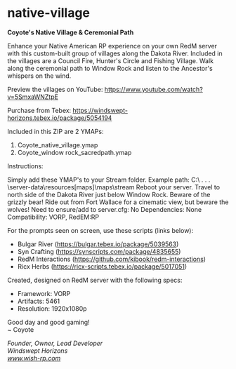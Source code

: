 # native-village

<b>Coyote's Native Village & Ceremonial Path</b>

Enhance your Native American RP experience on your own RedM server with this custom-built group of villages along the Dakota River. Included in the villages are a Council Fire, Hunter's Circle and Fishing Village. Walk along the ceremonial path to Window Rock and listen to the Ancestor's whispers on the wind.

Preview the villages on YouTube: https://www.youtube.com/watch?v=5SmxaWNZtpE

Purchase from Tebex: https://windswept-horizons.tebex.io/package/5054194


Included in this ZIP are 2 YMAPs:
1) Coyote_native_village.ymap
2) Coyote_window rock_sacredpath.ymap
 

Instructions: 

Simply add these YMAP's to your Stream folder.
Example path: C:\ . . . \server-data\resources\[maps]\maps\stream
Reboot your server.
Travel to north side of the Dakota River just below Window Rock. Beware of the grizzly bear! Ride out from Fort Wallace for a cinematic view, but beware the wolves!
Need to ensure/add to server.cfg: No
Dependencies: None
Compatibility: VORP, RedEM:RP

For the prompts seen on screen, use these scripts (links below):
- Bulgar River (https://bulgar.tebex.io/package/5039563)
- Syn Crafting (https://synscripts.com/package/4835655)
- RedM Interactions (https://github.com/kibook/redm-interactions)
- Ricx Herbs (https://ricx-scripts.tebex.io/package/5017051)


Created, designed on RedM server with the following specs:
- Framework: VORP
- Artifacts: 5461
- Resolution: 1920x1080p


Good day and good gaming!<br>
~ Coyote
 

<i>Founder, Owner, Lead Developer<br>
Windswept Horizons<br>
www.wish-rp.com

